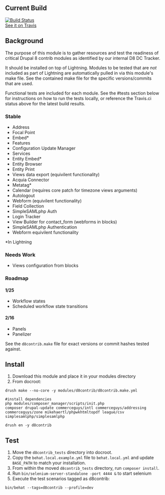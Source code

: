 ## Current Build
[![Build Status](https://travis-ci.org/balsama/d8contrib.svg?branch=8.x-1.x)](https://travis-ci.org/balsama/d8contrib)  
[See it on Travis](https://travis-ci.org/balsama/d8contrib)

## Background
The purpose of this module is to gather resources and test the readiness of
critical Drupal 8 contrib modules as identified by our internal D8 DC Tracker.

It should be installed on top of Lightning. Modules to be tested that are *not*
included as part of Lightning are automatically pulled in via this module's make
file. See the contained make file for the specific versions/commits that are
used.

Functional tests are included for each module. See the #tests section below for
instructions on how to run the tests locally, or reference the Travis.ci status
above for the latest build results.

### Stable
* Address
* Focal Point
* Embed*
* Features
* Configuration Update Manager
* Services
* Entity Embed*
* Entity Browser
* Entity Print
* Views data export (equivilent functionality)
* Acquia Connector
* Metatag*
* Calendar (requires core patch for timezone views arguments)
* Autologout
* Webform (equivilent functionality)
* Field Collection
* SimpleSAMLphp Auth
* Login Tracker
* View Builder for contact_form (webforms in blocks)
* SimpleSAMLphp Authentication
* Webform equivilent functionality

*In Lightning

### Needs Work
* Views configuration from blocks

### Roadmap

#### 1/25
* Workflow states
* Scheduled workflow state transitions

#### 2/16
* Panels
* Panelizer

See the `d8contrib.make` file for exact versions or commit hashes tested against.

## Install

1. Download this module and place it in your modules directory
2. From docroot:

```
drush make --no-core -y modules/d8contrib/d8contrib.make.yml

#install dependencies
php modules/composer_manager/scripts/init.php
composer drupal-update commerceguys/intl commerceguys/addressing commerceguys/zone mikehaertl/phpwkhtmltopdf league/csv simplesamlphp/simplesamlphp

drush en -y d8contrib
```
## Test
1. Move the `d8contrib_tests` directory into docroot.
2. Copy the `behat.local.example.yml` file to `behat.local.yml` and update
   `BASE_PATH` to match your installation.
3. From within the moved `d8contrib_tests` directory, run `composer install`.
4. Run `bin/selenium-server-standalone -port 4444 &` to start selenium
5. Execute the test scenarios tagged as d8contrib:

```
bin/behat --tags=d8contrib --profile=dev
```

